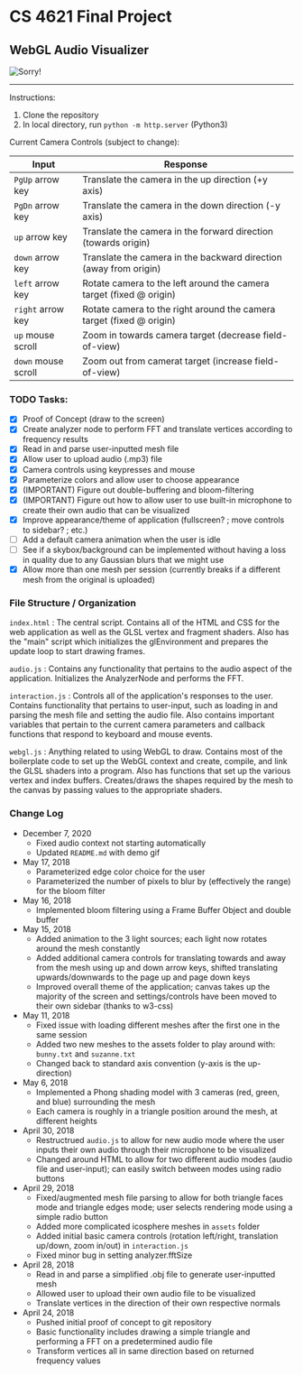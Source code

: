 # CS 4621 Final Project
## WebGL Audio Visualizer

![Sorry!](demo.gif)

---

Instructions: 
1. Clone the repository
2. In local directory, run `python -m http.server` (Python3)

Current Camera Controls (subject to change):

| Input | Response |
| ----- | -------- |
| `PgUp` arrow key | Translate the camera in the up direction (+y axis) |
| `PgDn` arrow key | Translate the camera in the down direction (-y axis) |
| `up` arrow key | Translate the camera in the forward direction (towards origin) |
| `down` arrow key | Translate the camera in the backward direction (away from origin) |
| `left` arrow key | Rotate camera to the left around the camera target (fixed @ origin) |
| `right` arrow key | Rotate camera to the right around the camera target (fixed @ origin) |
| `up` mouse scroll | Zoom in towards camera target (decrease field-of-view) |
| `down` mouse scroll | Zoom out from camerat target (increase field-of-view) |

### TODO Tasks:
- [X] Proof of Concept (draw to the screen)
- [X] Create analyzer node to perform FFT and translate vertices according to frequency results
- [X] Read in and parse user-inputted mesh file
- [X] Allow user to upload audio (.mp3) file
- [X] Camera controls using keypresses and mouse
- [X] Parameterize colors and allow user to choose appearance
- [X] (IMPORTANT) Figure out double-buffering and bloom-filtering
- [X] (IMPORTANT) Figure out how to allow user to use built-in microphone to create their own audio that can be visualized
- [X] Improve appearance/theme of application (fullscreen? ; move controls to sidebar? ; etc.)
- [ ] Add a default camera animation when the user is idle
- [ ] See if a skybox/background can be implemented without having a loss in quality due to any Gaussian blurs that we might use
- [X] Allow more than one mesh per session (currently breaks if a different mesh from the original is uploaded)

### File Structure / Organization
`index.html` : The central script. Contains all of the HTML and CSS for the web application as well as the GLSL vertex and fragment shaders. Also has the "main" script which initializes the glEnvironment and prepares the update loop to start drawing frames.

`audio.js` : Contains any functionality that pertains to the audio aspect of the application. Initializes the AnalyzerNode and performs the FFT.

`interaction.js` : Controls all of the application's responses to the user. Contains functionality that pertains to user-input, such as loading in and parsing the mesh file and setting the audio file. Also contains important variables that pertain to the current camera parameters and callback functions that respond to keyboard and mouse events.

`webgl.js` : Anything related to using WebGL to draw. Contains most of the boilerplate code to set up the WebGL context and create, compile, and link the GLSL shaders into a program. Also has functions that set up the various vertex and index buffers. Creates/draws the shapes required by the mesh to the canvas by passing values to the appropriate shaders.

### Change Log
* December 7, 2020
    * Fixed audio context not starting automatically
    * Updated `README.md` with demo gif
* May 17, 2018
    * Parameterized edge color choice for the user
    * Parameterized the number of pixels to blur by (effectively the range) for the bloom filter
* May 16, 2018
    * Implemented bloom filtering using a Frame Buffer Object and double buffer
* May 15, 2018
    * Added animation to the 3 light sources; each light now rotates around the mesh constantly
    * Added additional camera controls for translating towards and away from the mesh using up and down arrow keys, shifted translating upwards/downwards to the page up and page down keys
    * Improved overall theme of the application; canvas takes up the majority of the screen and settings/controls have been moved to their own sidebar (thanks to w3-css)
* May 11, 2018
    * Fixed issue with loading different meshes after the first one in the same session
    * Added two new meshes to the assets folder to play around with: `bunny.txt` and `suzanne.txt`
    * Changed back to standard axis convention (y-axis is the up-direction)
* May 6, 2018
    * Implemented a Phong shading model with 3 cameras (red, green, and blue) surrounding the mesh
    * Each camera is roughly in a triangle position around the mesh, at different heights
* April 30, 2018
    * Restructrued `audio.js` to allow for new audio mode where the user inputs their own audio through their microphone to be visualized
    * Changed around HTML to allow for two different audio modes (audio file and user-input); can easily switch between modes using radio buttons
* April 29, 2018
    * Fixed/augmented mesh file parsing to allow for both triangle faces mode and triangle edges mode; user selects rendering mode using a simple radio button
    * Added more complicated icosphere meshes in `assets` folder
    * Added initial basic camera controls (rotation left/right, translation up/down, zoom in/out) in `interaction.js`
    * Fixed minor bug in setting analyzer.fftSize
* April 28, 2018
    * Read in and parse a simplified .obj file to generate user-inputted mesh
    * Allowed user to upload their own audio file to be visualized
    * Translate vertices in the direction of their own respective normals
* April 24, 2018
    * Pushed initial proof of concept to git repository
    * Basic functionality includes drawing a simple triangle and performing a FFT on a predetermined audio file
    * Transform vertices all in same direction based on returned frequency values
